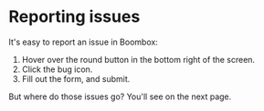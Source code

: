 # Reporting issues

It's easy to report an issue in Boombox:

1. Hover over the round button in the bottom right of the screen.
2. Click the bug icon.
3. Fill out the form, and submit.

But where do those issues go? You'll see on the next page.
